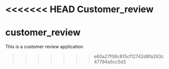 <<<<<<< HEAD
Customer_review
=======
# customer_review
This is a customer review application 
>>>>>>> e60a27f06c815cf12742d8fa263c47794a5cc5d3
